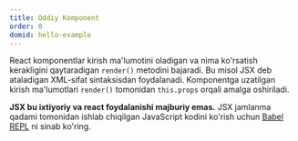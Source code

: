 ```yaml
---
title: Oddiy Komponent
order: 0
domid: hello-example
---
```


React komponentlar kirish ma'lumotini oladigan va nima ko'rsatish kerakligini qaytaradigan `render()` metodini bajaradi. Bu misol JSX deb ataladigan XML-sifat sintaksisdan foydalanadi. Komponentga uzatilgan kirish ma'lumotlari `render()` tomonidan `this.props` orqali amalga oshiriladi.

**JSX bu ixtiyoriy va react foydalanishi majburiy emas.** JSX jamlanma qadami tomonidan ishlab chiqilgan JavaScript kodini ko'rish uchun [Babel REPL](babel://es5-syntax-example) ni sinab ko'ring.
